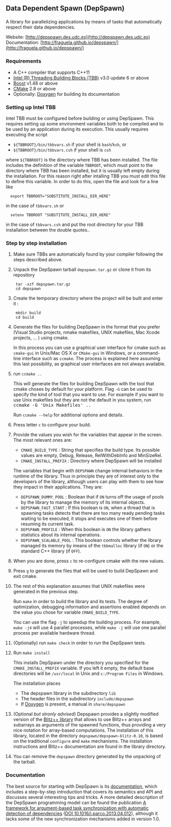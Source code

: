 ## Data Dependent Spawn (DepSpawn) </p>

A library for parallelizing applications by means of tasks that automatically respect their data dependencies.

Website: [http://depspawn.des.udc.es](http://depspawn.des.udc.es)
Documentation: [http://fraguela.github.io/depspawn/](http://fraguela.github.io/depspawn/)

### Requirements


 * A C++ compiler that supports C++11
 * [Intel (R) Threading Building Blocks (TBB)](http://threadingbuildingblocks.org) v3.0 update 6 or above
 * [Boost](http://www.boost.org) v1.48 or above
 * [CMake](https://cmake.org) 2.8 or above
 * Optionally: [Doxygen](http://www.doxygen.org) for building its documentation


### Setting up Intel TBB </p>


Intel TBB must be configured before building or using DepSpawn. This requires setting up some environment variables both to be compiled and to be used by an application during its execution. This usually requires executing the script 
 
 - `${TBBROOT}/bin/tbbvars.sh` if your shell is `bash`/`ksh`, or
 - `${TBBROOT}/bin/tbbvars.csh` if your shell is `csh`

 where `${TBBROOT}` is the directory where TBB has been installed. The file includes the definition of the variable `TBBROOT`, which must point to the directory where TBB has been installed, but it is usually left empty during the installation. For this reason right after intalling TBB you must edit this file to define this variable. In order to do this, open the file and look for a line like
 
      export TBBROOT="SUBSTITUTE_INSTALL_DIR_HERE"

 in the case of `tbbvars.sh` or 

      setenv TBBROOT "SUBSTITUTE_INSTALL_DIR_HERE"
	  
 in the case of `tbbvars.csh` and put the root directory for your TBB installation between the double quotes.. 


### Step by step installation 

1. Make sure TBBs are automatically found by your compiler following the steps described above.

2. Unpack the DepSpawn tarball `depspawn.tar.gz` or clone it from its repository

		tar -xzf depspawn.tar.gz
		cd depspawn
3. Create the temporary directory where the project will be built and enter it :

		mkdir build
		cd build

4. Generate the files for building DepSpawn in the format that you prefer (Visual Studio projects, nmake makefiles, UNIX makefiles, Mac Xcode projects, ... ) using cmake.

    In this process you can use a graphical user interface for cmake such as `cmake-gui` in Unix/Mac OS X or `CMake-gui` in Windows, or a command-line interface such as `ccmake`. The process is explained here assuming this last possibility, as graphical user interfaces are not always available.
 
5. run `ccmake ..`
	
	 This will generate the files for building DepSpawn with the tool that cmake choses by default for your platform. Flag `-G` can be used to specify the kind of tool that you want to use. For example if you want to use Unix makefiles but they are not the default in you system, run <tt>ccmake -G 'Unix Makefiles' ..</tt>

	 Run `ccmake --help` for additional options and details.

6. Press letter `c` to configure your build.
7. Provide the values you wish for the variables that appear in the screen. The most relevant ones are:
	- `CMAKE_BUILD_TYPE` : String that specifies the build type. Its possible values are empty, Debug, Release, RelWithDebInfo and MinSizeRel.
	- `CMAKE_INSTALL_PREFIX` : Directory where DepSpawn will be installed
		
	 The variables that begin with `DEPSPAWN` change internal behaviors in the runtime of the library. Thus in principle they are of interest only to the developers of the library, although users can play with them to see how they impact in their applications. They are:
	- `DEPSPAWN_DUMMY_POOL` : Boolean that if `ON` turns off the usage of pools by the library to manage the memory of its internal objects.
    - `DEPSPAWN_FAST_START` : If this boolean is `ON`, when a thread that is spawning tasks detects that there are too many ready pending tasks waiting to be executed, it stops and executes one of them before resuming its current task.
    - `DEPSPAWN_PROFILE` : When this boolean is `ON` the library gathers statistics about its internal operations.
    - `DEPSPAWN_SCALABLE_POOL` : This boolean controls whether the library managed its memory by means of the `tbbmalloc` library (if `ON`) or the standard C++ library (if `OFF`).
8. When you are done, press `c` to re-configure cmake with the new values.
9. Press `g` to generate the files that will be used to build DepSpawn and exit cmake.
10. The rest of this explanation assumes that UNIX makefiles were generated in the previous step. 

	Run `make` in order to build the library and its tests.  The degree of optimization, debugging information and assertions enabled depends on the value you chose for variable `CMAKE_BUILD_TYPE`.
	
    You can use the flag `-j` to speedup the building process. For example, `make -j4` will use 4 parallel processes, while `make -j` will use one parallel process per available hardware thread.
11. (Optionally) run `make check` in order to run the DepSpawn tests. 
12. Run `make install` 

    This installs DepSpawn under the directory you specified for the `CMAKE_INSTALL_PREFIX` variable. If you left it empty, the default base directories will be `/usr/local` in Unix and `c:/Program Files` in Windows. 

    The installation places
	- The depspawn library in the subdirectory `lib`
	- The header files in the subdirectory `include/depspawn`
	- If [Doxygen](http://www.doxygen.org) is present, a manual in `share/depspawn`

13. (Optional *but stronly advised*) Depspawn provides a slightly modified version of the [Blitz++ library](http://www.sourceforge.net/projects/blitz) that allows to use Blitz++ arrays and subarrays as arguments of the spawned functions, thus providing a very nice notation for array-based computations. The installation of this library, located in the directory `depspawn/depspawn-blitz-0.10`, is based on the traditional `configure` and `make` mechanisms. The installation instructions and Blitz++ documentation are found in the library directory.

14. You can remove the `depspawn` directory generated by the unpacking of the tarball.

### Documentation

The best source for starting with DepSpawn is its [documentation](http://fraguela.github.io/depspawn/), which includes a step-by-step introduction that covers its semantics and API and discusses several interesting tips and tricks. A more detailed description of the DepSpawn programming model can be found the publication [A framework for argument-based task synchronization with automatic detection of dependencies](http://www.des.udc.es/~basilio/papers/Gonzalez13-DepSpawn.pdf) ([DOI 10.1016/j.parco.2013.04.012](http://dx.doi.org/10.1016/j.parco.2013.04.012)), although it lacks some of the new synchronization mechanisms added in version 1.0.

